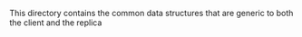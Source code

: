 This directory contains the common data structures that are generic to both the client and the replica